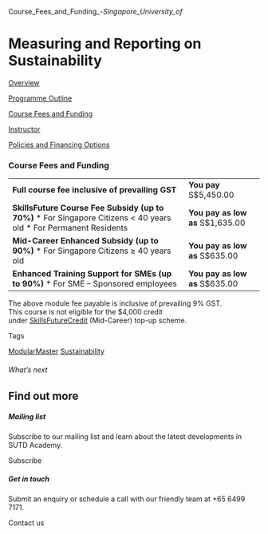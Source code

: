 Course_Fees_and_Funding_-_Singapore_University_of_



Measuring and Reporting on Sustainability
=========================================

[Overview](/course/measuring-and-reporting-on-sustainability/#tabs)

[Programme Outline](/course/measuring-and-reporting-on-sustainability/programme-outline/#tabs)

[Course Fees and Funding](/course/measuring-and-reporting-on-sustainability/course-fees-and-funding/#tabs)

[Instructor](/course/measuring-and-reporting-on-sustainability/instructor/#tabs)

[Policies and Financing Options](/course/measuring-and-reporting-on-sustainability/policies-and-financing-options/#tabs)

### Course Fees and Funding

|  |  |
| --- | --- |
| **Full course fee inclusive of prevailing GST** | **You pay**  S$5,450.00 |
| **SkillsFuture Course Fee Subsidy (up to 70%)**  * For Singapore Citizens < 40 years old * For Permanent Residents | **You pay as low as**  S$1,635.00 |
| **Mid-Career Enhanced Subsidy (up to 90%)**  * For Singapore Citizens ≥ 40 years old | **You pay as low as**  S$635.00 |
| **Enhanced Training Support for SMEs (up to 90%)**  * For SME – Sponsored employees | **You pay as low as**  S$635.00 |

The above module fee payable is inclusive of prevailing 9% GST.  
This course is not eligible for the $4,000 credit under [SkillsFuture](http://www.skillsfuture.gov.sg/credit)[Credit](http://www.skillsfuture.gov.sg/credit) (Mid-Career) top-up scheme.

Tags

[ModularMaster](/admissions/academy/courses-and-modules/?academy-type-course=792)
[Sustainability](/admissions/academy/courses-and-modules/?discipline=833)

###### What’s next

Find out more
-------------

##### Mailing list

Subscribe to our mailing list and learn about the latest developments in SUTD Academy.

Subscribe

##### Get in touch

Submit an enquiry or schedule a call with our friendly team at +65 6499 7171.

Contact us

